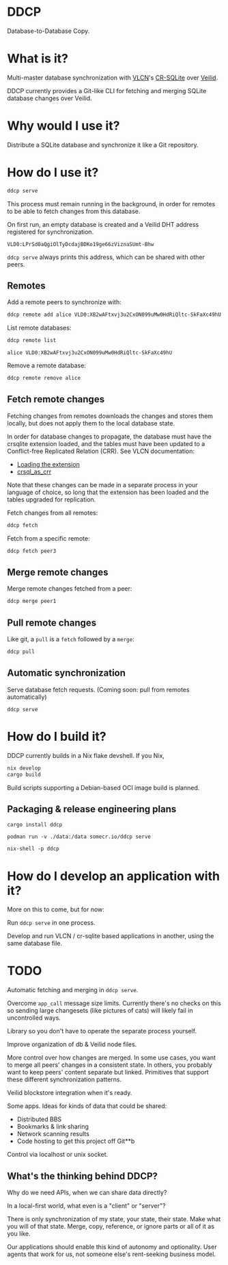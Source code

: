 # DDCP

Database-to-Database Copy.

# What is it?

Multi-master database synchronization with [VLCN](https://vlcn.io)'s [CR-SQLite](https://vlcn.io/docs/cr-sqlite/intro) over [Veilid](https://veilid.com).

DDCP currently provides a Git-like CLI for fetching and merging SQLite database changes over Veilid.

# Why would I use it?

Distribute a SQLite database and synchronize it like a Git repository.

# How do I use it?

```bash
ddcp serve
```

This process must remain running in the background, in order for remotes to be able to fetch changes from this database.

On first run, an empty database is created and a Veilid DHT address registered for synchronization.

```
VLD0:LPrSd0aQgiOlTyDcdajBDKo19ge66zViznaSUmt-Bhw
```

`ddcp serve` always prints this address, which can be shared with other peers.

## Remotes

Add a remote peers to synchronize with:

```bash
ddcp remote add alice VLD0:XB2wAFtxvj3u2CxON099uMw0HdRiQltc-SkFaXc49hU
```

List remote databases:

```bash
ddcp remote list
```

```
alice VLD0:XB2wAFtxvj3u2CxON099uMw0HdRiQltc-SkFaXc49hU
```

Remove a remote database:

```bash
ddcp remote remove alice
```

## Fetch remote changes

Fetching changes from remotes downloads the changes and stores them locally, but does not apply them to the local database state.

In order for database changes to propagate, the database must have the crsqlite extension loaded, and the tables must have been updated to a Conflict-free Replicated Relation (CRR). See VLCN documentation:

- [Loading the extension](https://vlcn.io/docs/cr-sqlite/installation#loading-the-extension)
- [crsql_as_crr](https://vlcn.io/docs/cr-sqlite/api-methods/crsql_as_crr)

Note that these changes can be made in a separate process in your language of choice, so long that the extension has been loaded and the tables upgraded for replication.

Fetch changes from all remotes:

```bash
ddcp fetch
```

Fetch from a specific remote:

```bash
ddcp fetch peer3
```

## Merge remote changes

Merge remote changes fetched from a peer:

```bash
ddcp merge peer1
```

## Pull remote changes

Like git, a `pull` is a `fetch` followed by a `merge`:

```bash
ddcp pull
```

## Automatic synchronization

Serve database fetch requests. (Coming soon: pull from remotes automatically)

```
ddcp serve
```

# How do I build it?

DDCP currently builds in a Nix flake devshell. If you Nix,

```bash
nix develop
cargo build
```

Build scripts supporting a Debian-based OCI image build is planned.

## Packaging & release engineering plans

`cargo install ddcp`

`podman run -v ./data:/data somecr.io/ddcp serve`

`nix-shell -p ddcp`

# How do I develop an application with it?

More on this to come, but for now:

Run `ddcp serve` in one process.

Develop and run VLCN / cr-sqlite based applications in another, using the same database file.

# TODO

Automatic fetching and merging in `ddcp serve`.

Overcome `app_call` message size limits. Currently there's no checks on this so sending large changesets (like pictures of cats) will likely fail in uncontrolled ways.

Library so you don't have to operate the separate process yourself.

Improve organization of db & Veilid node files.

More control over how changes are merged. In some use cases, you want to merge all peers' changes in a consistent state. In others, you probably want to keep peers' content separate but linked. Primitives that support these different synchronization patterns.

Veilid blockstore integration when it's ready.

Some apps. Ideas for kinds of data that could be shared:

- Distributed BBS
- Bookmarks & link sharing
- Network scanning results
- Code hosting to get this project off Git\*\*b

Control via localhost or unix socket.

## What's the thinking behind DDCP?

Why do we need APIs, when we can share data directly?

In a local-first world, what even is a "client" or "server"?

There is only synchronization of my state, your state, their state. Make what you will of that state. Merge, copy, reference, or ignore parts or all of it as you like.

Our applications should enable this kind of autonomy and optionality. User agents that work for us, not someone else's rent-seeking business model.

